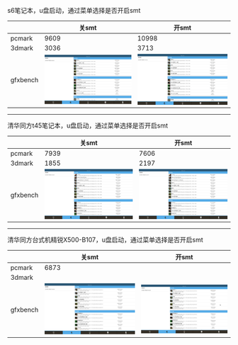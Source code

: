 
s6笔记本，u盘启动，通过菜单选择是否开启smt

||关smt|开smt|
|-----|-----|-----|
|pcmark|9609|10998|
|3dmark|3036|3713|
|gfxbench|![](../picture/s6_nosmt_gfxbench1.png)|![](../picture/s6_smt_gfx1.png)|

***

清华同方t45笔记本，u盘启动，通过菜单选择是否开启smt

||关smt|开smt|
|-----|-----|-----|
|pcmark|7939|7606|
|3dmark|1855|2197|
|gfxbench|![](../picture/t45_nosmt_gfx1.png)|![](../picture/t45_smt_gfx1.png)|

***

清华同方台式机精锐X500-B107，u盘启动，通过菜单选择是否开启smt

||关smt|开smt|
|-----|-----|-----|
|pcmark|6873||
|3dmark|||
|gfxbench|![](../picture/b107_nosmt_gfx1.png)|![](../picture/b107_smt_gfx1.png)|
